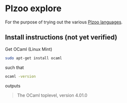 # Plzoo explore

For the purpose of trying out the various [Plzoo languages](http://andrej.com/plzoo/).

## Install instructions (not yet verified)
Get OCaml (Linux Mint)
```bash
sudo apt-get install ocaml
```

such that
```bash
ocaml -version
```
outputs
> The OCaml toplevel, version 4.01.0
